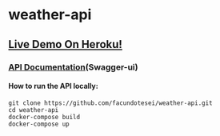 # weather-api
## **[Live Demo On Heroku!](https://challenge-weather-api.herokuapp.com/)** 

### **[API Documentation](https://challenge-weather-api.herokuapp.com/swagger-ui.html)**(Swagger-ui)

#### **How to run the API locally:** <br/>
```
git clone https://github.com/facundotesei/weather-api.git
cd weather-api
docker-compose build
docker-compose up
```